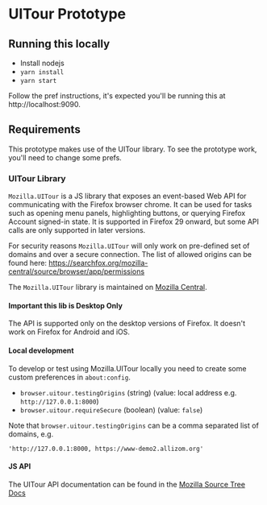 # UITour Prototype

## Running this locally

* Install nodejs
* `yarn install`
* `yarn start`

Follow the pref instructions, it's expected you'll be running this at http://localhost:9090.


## Requirements

This prototype makes use of the UITour library. To see the prototype work,
you'll need to change some prefs.

### UITour Library

`Mozilla.UITour` is a JS library that exposes an event-based Web API for
communicating with the Firefox browser chrome. It can be used for tasks such
as opening menu panels, highlighting buttons, or querying Firefox Account
signed-in state. It is supported in Firefox 29 onward, but some API calls
are only supported in later versions.

For security reasons `Mozilla.UITour` will only work on pre-defined set of domains
and over a secure connection. The list of allowed origins can be found here:
https://searchfox.org/mozilla-central/source/browser/app/permissions

The `Mozilla.UITour` library is maintained on [Mozilla Central](http://dxr.mozilla.org/mozilla-central/source/browser/components/uitour/UITour-lib.js).

#### Important this lib is Desktop Only

The API is supported only on the desktop versions of Firefox. It doesn't
work on Firefox for Android and iOS.

#### Local development

To develop or test using Mozilla.UITour locally you need to create some custom
preferences in `about:config`.

* `browser.uitour.testingOrigins` (string) (value: local address e.g. `http://127.0.0.1:8000`)
* `browser.uitour.requireSecure` (boolean) (value: `false`)

Note that `browser.uitour.testingOrigins` can be a comma separated list of domains, e.g.

```
'http://127.0.0.1:8000, https://www-demo2.allizom.org'
```

#### JS API

The UITour API documentation can be found in the [Mozilla Source Tree Docs](https://firefox-source-docs.mozilla.org/browser/components/uitour/docs/UITour-lib.html)
